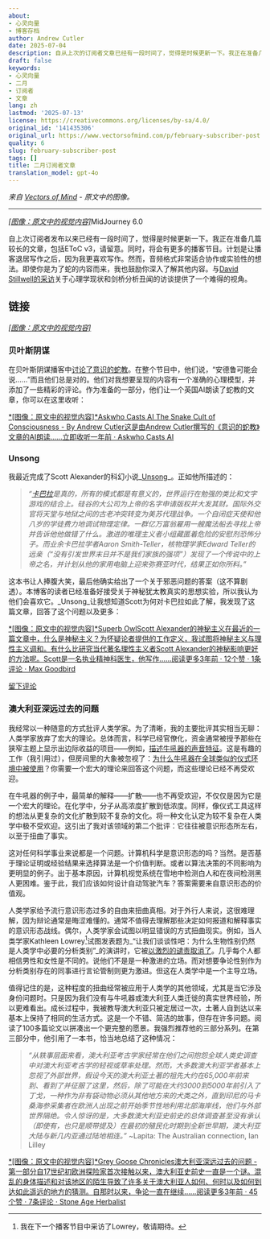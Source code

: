 ```yaml
---
about:
- 心灵向量
- 博客存档
author: Andrew Cutler
date: 2025-07-04
description: 自从上次的订阅者文章已经有一段时间了，觉得是时候更新一下。我正在准备几篇较长的文章，包括EToC v3；请留意它们。同时，还会有更多内容...
draft: false
keywords:
- 心灵向量
- 二月
- 订阅者
- 文章
lang: zh
lastmod: '2025-07-13'
license: https://creativecommons.org/licenses/by-sa/4.0/
original_id: '141435306'
original_url: https://www.vectorsofmind.com/p/february-subscriber-post
quality: 6
slug: february-subscriber-post
tags: []
title: 二月订阅者文章
translation_model: gpt-4o
---
```


*来自 [Vectors of Mind](https://www.vectorsofmind.com/p/february-subscriber-post) - 原文中的图像。*

---

[*[图像：原文中的视觉内容]*](https://substackcdn.com/image/fetch/$s_!OPd9!,f_auto,q_auto:good,fl_progressive:steep/https%3A%2F%2Fsubstack-post-media.s3.amazonaws.com%2Fpublic%2Fimages%2F8fd42653-bd05-4fdb-ba68-f274746ea97c_2048x2048.png)MidJourney 6.0

自上次订阅者发布以来已经有一段时间了，觉得是时候更新一下。我正在准备几篇较长的文章，包括EToC v3，请留意。同时，将会有更多的播客节目。计划是让播客退居写作之后，因为我更喜欢写作。然而，音频格式非常适合协作或实验性的想法。即使你是为了蛇的内容而来，我也鼓励你深入了解其他内容。与[David Stillwell的采访](https://www.vectorsofmind.com/p/david-stillwell-4)关于心理学现状和剑桥分析丑闻的访谈提供了一个难得的视角。

## 链接

[*[图像：原文中的视觉内容]*](https://substackcdn.com/image/fetch/$s_!7uXO!,f_auto,q_auto:good,fl_progressive:steep/https%3A%2F%2Fsubstack-post-media.s3.amazonaws.com%2Fpublic%2Fimages%2Fd97f7049-fab7-4c99-a9ab-5531cc4f9cca_1344x896.png)

### 贝叶斯阴谋

在贝叶斯阴谋播客中[讨论了意识的蛇教](https://www.thebayesianconspiracy.com/2024/02/205-the-snake-cult-of-consciousness/)。在整个节目中，他们说，“安德鲁可能会说……”而且他们总是对的。他们对我想要呈现的内容有一个准确的心理模型，并添加了一些精彩的评论。作为准备的一部分，他们让一个英国AI朗读了蛇教的文章，你可以在这里收听：

[*[图像：原文中的视觉内容]*Askwho Casts AI The Snake Cult of Consciousness - By Andrew Cutler这是由Andrew Cutler撰写的《意识的蛇教》文章的AI朗读……立即收听一年前 · Askwho Casts AI](https://askwhocastsai.substack.com/p/the-snake-cult-of-consciousness-by?utm_source=substack&utm_campaign=post_embed&utm_medium=web)

### Unsong

我最近完成了Scott Alexander的科幻小说_[Unsong](https://unsongbook.com/)_。正如他所描述的：

> _“[卡巴拉](https://en.wikipedia.org/wiki/Kabbalah)是真的，所有的模式都是有意义的，世界运行在勉强的类比和文字游戏的结合上。硅谷的大公司为上帝的名字申请版权并大发其财。国际外交官将天堂与地狱之间的古老冲突转变为美苏代理战争。一个自闭症天使和他八岁的学徒费力地调试物理定律。一群亿万富翁雇用一艘魔法船去寻找上帝并告诉他他做错了什么。激进的唯理主义者小组藏匿着危险的安慰剂恐怖分子。而业余卡巴拉学者Aaron Smith-Teller，核物理学家Edward Teller的远亲（“没有引发世界末日并不是我们家族的强项”）发现了一个传说中的上帝之名，并计划从他的家用电脑上迎来弥赛亚时代，结果正如你所料。”_

这本书让人捧腹大笑，最后他确实给出了一个关于邪恶问题的答案（这不算剧透）。本博客的读者已经准备好接受关于神秘犹太教真实的思想实验，所以我认为他们会喜欢它。_Unsong_让我想知道Scott为何对卡巴拉如此了解，我发现了这篇文章，回答了这个问题以及更多：

[*[图像：原文中的视觉内容]*Superb OwlScott Alexander的神秘主义在最近的一篇文章中，什么是神秘主义？为怀疑论者提供的工作定义，我试图将神秘主义与理性主义调和。有什么比研究当代著名理性主义者Scott Alexander的神秘影响更好的方法呢。Scott是一名执业精神科医生，他写作……阅读更多3年前 · 12个赞 · 1条评论 · Max Goodbird](https://superbowl.substack.com/p/the-mysticism-of-scott-alexander?utm_source=substack&utm_campaign=post_embed&utm_medium=web)

[留下评论](https://www.vectorsofmind.com/p/february-subscriber-post/comments)

### 澳大利亚深远过去的问题

我经常以一种随意的方式批评人类学家。为了清晰，我的主要批评其实相当无聊：人类学家放弃了宏大的理论。总体而言，科学已经官僚化，资金通常被授予那些在狭窄主题上显示出边际收益的项目——例如，[描述牛吼器的声音特征](https://web.archive.org/web/20230606053449/https://www.wits.ac.za/news/latest-news/opinion/2019/2019-08/how-our-african-ancestors-made-sound-in-the-stone-age.html)。这是有趣的工作（我引用过），但房间里的大象被忽视了：[为什么牛吼器在全球类似的仪式环境中被使用](https://www.vectorsofmind.com/i/136623669/bullroarer-totem-of-the-diffusionists)？你需要一个宏大的理论来回答这个问题，而这些理论已经不再受欢迎。

在牛吼器的例子中，最简单的解释——扩散——也不再受欢迎，不仅仅是因为它是一个宏大的理论。在化学中，分子从高浓度扩散到低浓度。同样，像仪式工具这样的想法从更复杂的文化扩散到较不复杂的文化。将一种文化认定为较不复杂在人类学中极不受欢迎。这引出了我对该领域的第二个批评：它往往被意识形态所左右，以至于扭曲了事实。

这对任何科学事业来说都是一个问题。计算机科学是意识形态的吗？当然。是否基于理论证明或经验结果来选择算法是一个价值判断。或者以算法决策的不同影响为更明显的例子。出于基本原因，计算机视觉系统在雪地中检测白人和在夜间检测黑人更困难。鉴于此，我们应该如何设计自动驾驶汽车？答案需要来自意识形态的价值观。

人类学家给予流行意识形态过多的自由来扭曲真相。对于外行人来说，这很难理解，因为辩论通常是晦涩难懂的。通常不值得去理解那些决定如何报道和解释事实的意识形态战线。偶尔，人类学家会试图以明显错误的方式扭曲现实。例如，当人类学家Kathleen Lowrey[^1]试图发表题为_“让我们谈谈性吧：为什么生物性别仍然是人类学中必要的分析类别”_的演讲时，它被[以激烈的谴责取消了](https://www.nytimes.com/2023/09/30/us/anthropology-panel-sex-binary-gender-kathleen-lowery.html)。几乎每个人都相信男性和女性是不同的。说他们不是是一种激进的立场。而对想要争论性别作为分析类别存在的同事进行言论管制则更为激进。但这在人类学中是一个主导立场。

值得记住的是，这种程度的扭曲经常被应用于人类学的其他领域，尤其是当它涉及身份问题时。只是因为我们没有与牛吼器或澳大利亚人类迁徙的真实世界经验，所以更难看出。成长过程中，我被教导澳大利亚只被定居过一次，土著人自到达以来基本上保持了相同的生活方式。这是一个不错、简洁的故事，但存在许多问题。阅读了100多篇论文以拼凑出一个更完整的愿景。我强烈推荐他的三部分系列。在第三部分中，他引用了一本书，恰当地总结了这种情况：

> _“从轶事层面来看，澳大利亚考古学家经常在他们之间抱怨全球人类史调查中对澳大利亚考古学的轻视或草率处理。然而，大多数澳大利亚学者基本上忽视了外部世界，假设今天的澳大利亚土著的祖先大约在65,000年前来到、看到了并征服了这里，然后，除了可能在大约3000到5000年前引入了丁戈，一种作为非有袋动物必须从其他地方来的犬类之外，直到印尼的马卡桑海参采集者在欧洲人出现之前开始季节性地利用北部海岸线，他们与外部世界隔绝。令人惊讶的是，大多数澳大利亚史前史的总体调查甚至没有承认（即使有，也只是顺带提及）在最初的殖民化时期到全新世早期，澳大利亚大陆与新几内亚通过陆地相连。”_ ~Lapita: The Australian connection, Ian Lilley

[*[图像：原文中的视觉内容]*Grey Goose Chronicles澳大利亚深远过去的问题 - 第一部分自17世纪初欧洲探险家首次接触以来，澳大利亚史前史一直是一个谜。混乱的身体描述和对该地区的陌生导致了许多关于澳大利亚人如何、何时以及如何到达如此遥远的地方的猜测。自那时以来，争论一直在继续……阅读更多3年前 · 45个赞 · 7条评论 · Stone Age Herbalist](https://www.stoneageherbalist.com/p/the-problems-of-australias-deep-past?utm_source=substack&utm_campaign=post_embed&utm_medium=web)

[^1]: 我在下一个播客节目中采访了Lowrey，敬请期待。
